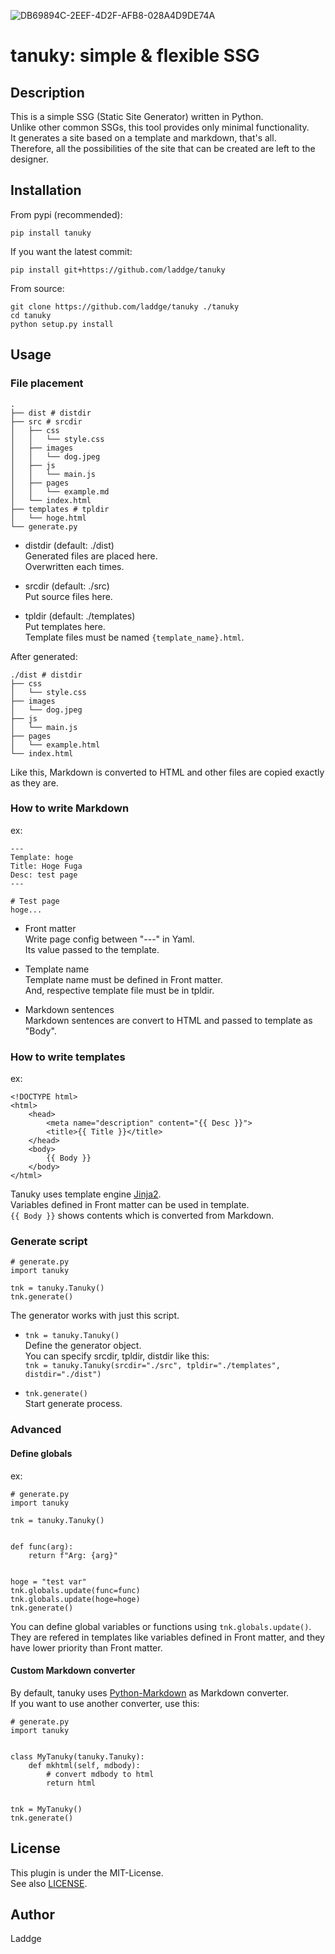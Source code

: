 ![DB69894C-2EEF-4D2F-AFB8-028A4D9DE74A](https://user-images.githubusercontent.com/67098414/159828477-68bba999-b4dc-4249-94e0-5ad594627d6d.png)

# tanuky: simple &amp; flexible SSG

## Description
This is a simple SSG (Static Site Generator) written in Python.  
Unlike other common SSGs, this tool provides only minimal functionality.  
It generates a site based on a template and markdown, that's all.  
Therefore, all the possibilities of the site that can be created are left to the designer.

## Installation
From pypi (recommended):
```
pip install tanuky
```

If you want the latest commit:
```
pip install git+https://github.com/laddge/tanuky
```

From source:
```
git clone https://github.com/laddge/tanuky ./tanuky
cd tanuky
python setup.py install
```

## Usage
### File placement
```
.
├── dist # distdir
├── src # srcdir
│   ├── css
│   │   └── style.css
│   ├── images
│   │   └── dog.jpeg
│   ├── js
│   │   └── main.js
│   ├── pages
│   │   └── example.md
│   └── index.html
├── templates # tpldir
│   └── hoge.html
└── generate.py
```

* distdir (default: ./dist)  
Generated files are placed here.  
Overwritten each times.

* srcdir (default: ./src)  
Put source files here.

* tpldir (default: ./templates)  
Put templates here.  
Template files must be named ```{template_name}.html```.

After generated:
```
./dist # distdir
├── css
│   └── style.css
├── images
│   └── dog.jpeg
├── js
│   └── main.js
├── pages
│   └── example.html
└── index.html
```
Like this, Markdown is converted to HTML and other files are copied exactly as they are.

### How to write Markdown
ex:
```
---
Template: hoge
Title: Hoge Fuga
Desc: test page
---

# Test page
hoge...
```

* Front matter  
Write page config between "---" in Yaml.  
Its value passed to the template.

* Template name  
Template name must be defined in Front matter.  
And, respective template file must be in tpldir.

* Markdown sentences  
Markdown sentences are convert to HTML and passed to template as "Body".

### How to write templates
ex:
```
<!DOCTYPE html>
<html>
    <head>
		<meta name="description" content="{{ Desc }}">
        <title>{{ Title }}</title>
    </head>
    <body>
        {{ Body }}
    </body>
</html>
```
Tanuky uses template engine [Jinja2](https://jinja.palletsprojects.com/).  
Variables defined in Front matter can be used in template.  
```{{ Body }}``` shows contents which is converted from Markdown.

### Generate script
```
# generate.py
import tanuky

tnk = tanuky.Tanuky()
tnk.generate()
```
The generator works with just this script.

* ```tnk = tanuky.Tanuky()```  
Define the generator object.  
You can specify srcdir, tpldir, distdir like this:  
```tnk = tanuky.Tanuky(srcdir="./src", tpldir="./templates", distdir="./dist")```

* ```tnk.generate()```  
Start generate process.

### Advanced
#### Define globals
ex:
```
# generate.py
import tanuky

tnk = tanuky.Tanuky()


def func(arg):
    return f"Arg: {arg}"


hoge = "test var"
tnk.globals.update(func=func)
tnk.globals.update(hoge=hoge)
tnk.generate()
```
You can define global variables or functions using ```tnk.globals.update()```.  
They are refered in templates like variables defined in Front matter, and they have lower priority than Front matter.

#### Custom Markdown converter
By default, tanuky uses [Python-Markdown](https://github.com/Python-Markdown/markdown) as Markdown converter.  
If you want to use another converter, use this:
```
# generate.py
import tanuky


class MyTanuky(tanuky.Tanuky):
    def mkhtml(self, mdbody):
        # convert mdbody to html
        return html


tnk = MyTanuky()
tnk.generate()
```

## License
This plugin is under the MIT-License.  
See also [LICENSE](LICENSE).

## Author
Laddge
